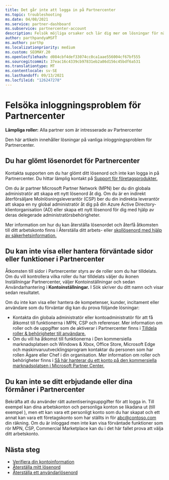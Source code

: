 ```yaml
---
title: Det går inte att logga in på Partnercenter
ms.topic: troubleshooting
ms.date: 04/08/2021
ms.service: partner-dashboard
ms.subservice: partnercenter-account
description: Felsök möjliga orsaker och lär dig mer om lösningar för när du inte kan logga in på Partnercenter – läs mer om att återställa lösenord, kontrollera roller och kontrollera autentiseringsuppgifter.
author: parthpandyaMSFT
ms.author: parthp
ms.localizationpriority: medium
ms.custom: SEOMAY.20
ms.openlocfilehash: d084cbf4def33074cc0ca1aae556004cf67bf555
ms.sourcegitcommit: 37eac16c4339cb97831eb2a86d156c45bdf6a531
ms.translationtype: MT
ms.contentlocale: sv-SE
ms.lasthandoff: 09/13/2021
ms.locfileid: "126247278"
---
```

# <a name="troubleshoot-sign-in-issues-for-partner-center"></a>Felsöka inloggningsproblem för Partnercenter

**Lämpliga roller:** Alla partner som är intresserade av Partnercenter

Den här artikeln innehåller lösningar på vanliga inloggningsproblem för Partnercenter.

## <a name="youve-forgotten-your-password-for-partner-center"></a>Du har glömt lösenordet för Partnercenter

Kontakta supporten om du har glömt ditt lösenord och inte kan logga in på Partnercenter. Du hittar lämplig kontakt på [Support för företagsprodukter.](/microsoft-365/admin/contact-support-for-business-products)

Om du är partner Microsoft Partner Network (MPN) ber du din globala administratör att skapa ett nytt lösenord åt dig. Om du är en indirekt återförsäljare Molnlösningsleverantör (CSP) ber du din indirekta leverantör att skapa en ny global administratör åt dig på din Azure Active Directory-klientorganisation (AD) eller skapa ett nytt lösenord för dig med hjälp av deras delegerade administratörsbehörigheter.

Mer information om hur du kan återställa lösenordet och återfå åtkomsten till ditt arbetskonto finns i Återställa ditt arbets- eller [skollösenord med hjälp av säkerhetsinformation.](/azure/active-directory/user-help/active-directory-passwords-update-your-own-password#how-to-change-your-password)

## <a name="you-cant-view-or-manage-the-expected-pages-or-capabilities-in-partner-center"></a>Du kan inte visa eller hantera förväntade sidor eller funktioner i Partnercenter

Åtkomsten till sidor i Partnercenter styrs av de roller som du har tilldelats. Om du vill kontrollera vilka roller du har tilldelats väljer du ikonen Inställningar Partnercenter, väljer Kontoinställningar och sedan Användarhantering i **Kontoinställningar.** I Sök skriver du ditt namn och visar sedan resultatet.

Om du inte kan visa eller hantera de kompetenser, kunder, incitament eller användare som du förväntar dig kan du prova följande lösningar:

- Kontakta din globala administratör eller kontoadministratör för att få åtkomst till funktionerna i MPN, CSP och referenser. Mer information om roller och de uppgifter som de aktiverar i Partnercenter finns i [Tilldela roller & behörigheter till användare.](permissions-overview.md)
- Om du vill ha åtkomst till funktionerna i Den kommersiella marknadsplatsen och Windows & Xbox, Office Store, Microsoft Edge och maskinvaruutvecklingsprogram kontaktar du personen som har rollen Ägare eller Chef i din organisation. Mer information om roller och behörigheter finns i [Så här hanterar du ett konto på den kommersiella marknadsplatsen i Microsoft Partner Center.](/azure/marketplace/partner-center-portal/manage-account#define-user-roles-and-permissions)

## <a name="you-cant-see-your-offer-or-benefits-in-partner-center"></a>Du kan inte se ditt erbjudande eller dina förmåner i Partnercenter

Bekräfta att du använder rätt autentiseringsuppgifter för att logga in. Till exempel kan dina arbetskonton och personliga konton se likadana ut (till exempel ), men ett kan vara ett personligt konto som du har skapat och ett annat kan vara ett företagskonto som har ställts in för abc@contoso.com din räkning. Om du är inloggad men inte kan visa förväntade funktioner som rör MPN, CSP, Commercial Marketplace kan du i det här fallet prova att välja ditt arbetskonto.

## <a name="next-steps"></a>Nästa steg

- [Verifiera din kontoinformation](verification-responses.md)
- [Återställa mitt lösenord](reset-my-pasword.md)
- [Återställa ett användarlösenord](reset-a-user-password.md)